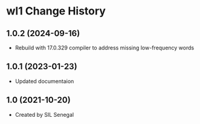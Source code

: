 wl1 Change History
====================

1.0.2 (2024-09-16)
----------------
* Rebuild with 17.0.329 compiler to address missing low-frequency words

1.0.1 (2023-01-23)
----------------
* Updated documentaion

1.0 (2021-10-20)
----------------
* Created by SIL Senegal
